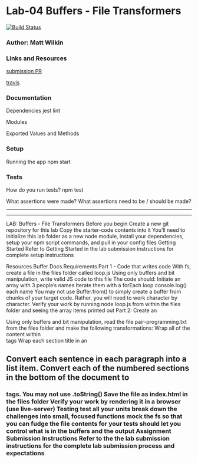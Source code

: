 # Lab-04 Buffers - File Transformers

[![Build Status](https://www.travis-ci.com/mwilkin-401-advanced-javascript/lab-04.svg?branch=master)](https://www.travis-ci.com/mwilkin-401-advanced-javascript/lab-04)

### Author: Matt Wilkin

### Links and Resources
[submission PR](https://github.com/mwilkin-401-advanced-javascript/lab-04/pull/4)

[travis](https://www.travis-ci.com/mwilkin-401-advanced-javascript/lab-04)

### Documentation

Dependencies
jest
lint

Modules


Exported Values and Methods






### Setup

Running the app
npm start

### Tests
How do you run tests?
npm test

What assertions were made?
What assertions need to be / should be made?

_________________
_________________

LAB: Buffers - File Transformers
Before you begin
Create a new git repository for this lab
Copy the starter-code contents into it
You’ll need to initialize this lab folder as a new node module, install your dependencies, setup your npm script commands, and pull in your config files
Getting Started
Refer to Getting Started in the lab submission instructions for complete setup instructions

Resources
Buffer Docs
Requirements
Part 1 - Code that writes code
With fs, create a file in the files folder called loop.js
Using only buffers and bit manipulation, write valid JS code to this file
The code should:
Initiate an array with 3 people’s names
Iterate them with a forEach loop
console.log() each name
You may not use Buffer.from() to simply create a buffer from chunks of your target code. Rather, you will need to work character by character.
Verify your work by running node loop.js from within the files folder and seeing the array items printed out
Part 2: Create an <article>
Using only buffers and bit manipulation, read the file pair-programming.txt from the files folder and make the following transformations:
Wrap all of the content within <article> tags
Wrap each section title in an <h2>
Convert each sentence in each paragraph into a list item.
Convert each of the numbered sections in the bottom of the document to <h3> tags.
You may not use .toString()
Save the file as index.html in the files folder
Verify your work by rendering it in a browser (use live-server)
Testing
test all your units
break down the challenges into small, focused functions
mock the fs so that you can fudge the file contents for your tests
should let you control what is in the buffers and the output
Assignment Submission Instructions
Refer to the the lab submission instructions for the complete lab submission process and expectations